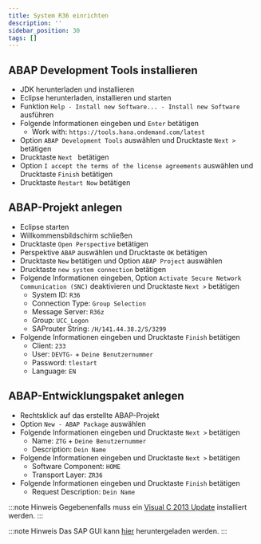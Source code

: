```yaml
---
title: System R36 einrichten
description: ''
sidebar_position: 30
tags: []
---
```


## ABAP Development Tools installieren
- JDK herunterladen und installieren
- Eclipse herunterladen, installieren und starten
- Funktion `Help - Install new Software... - Install new Software` ausführen 
- Folgende Informationen eingeben und `Enter` betätigen
    - Work with: `https://tools.hana.ondemand.com/latest`
- Option `ABAP Development Tools` auswählen und Drucktaste `Next >` betätigen
- Drucktaste `Next ` betätigen
- Option `I accept the terms of the license agreements` auswählen und Drucktaste `Finish` betätigen
- Drucktaste `Restart Now` betätigen

## ABAP-Projekt anlegen
- Eclipse starten
- Willkommensbildschirm schließen
- Drucktaste `Open Perspective` betätigen
- Perspektive `ABAP` auswählen und Drucktaste `OK` betätigen
- Drucktaste `New` betätigen und Option `ABAP Project` auswählen
- Drucktaste `new system connection` betätigen
- Folgende Informationen eingeben, Option `Activate Secure Network Communication (SNC)` deaktivieren und Drucktaste `Next >` betätigen
    - System ID: `R36`
    - Connection Type: `Group Selection`
    - Message Server: `R36z` 
    - Group: `UCC_Logon`
    - SAProuter String: `/H/141.44.38.2/S/3299`
- Folgende Informationen eingeben und Drucktaste `Finish` betätigen
    - Client: `233`
    - User: `DEVTG-` + `Deine Benutzernummer`
    - Password: `tlestart`
    - Language: `EN`
 
## ABAP-Entwicklungspaket anlegen
- Rechtsklick auf das erstellte ABAP-Projekt
- Option `New - ABAP Package` auswählen
- Folgende Informationen eingeben und Drucktaste `Next >` betätigen
    - Name: `ZTG` + `Deine Benutzernummer`
    - Description: `Dein Name`
- Folgende Informationen eingeben und Drucktaste `Next >` betätigen
    - Software Component: `HOME`
    - Transport Layer: `ZR36`
- Folgende Informationen eingeben und Drucktaste `Finish` betätigen
    - Request Description: `Dein Name` 

:::note Hinweis
Gegebenenfalls muss ein [Visual C 2013 Update](https://support.microsoft.com/de-de/topic/update-for-visual-c-2013-redistributable-package-d8ccd6a5-4e26-c290-517b-8da6cfdf4f10) installiert werden.
:::

:::note Hinweis
Das SAP GUI kann [hier](https://jlubox.uni-giessen.de/dl/fi5KGHFPo61eE6jv21cMYKcc/SAP-GUI.7.60C4-JLU) heruntergeladen werden.
:::
